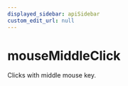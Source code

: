 ```yaml
---
displayed_sidebar: apiSidebar
custom_edit_url: null
---
```

# mouseMiddleClick

Clicks with middle mouse key.

